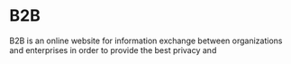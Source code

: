 # B2B
B2B is an online website for information exchange between organizations  and enterprises in order to provide the best privacy and 
